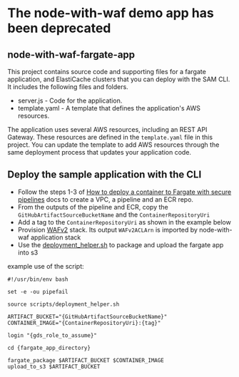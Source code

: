 # The node-with-waf demo app has been deprecated

## node-with-waf-fargate-app

This project contains source code and supporting files for a fargate application, and ElastiCache clusters that you can deploy with the SAM CLI. It includes the following files and folders.

- server.js - Code for the application.
- template.yaml - A template that defines the application's AWS resources.

The application uses several AWS resources, including an REST API Gateway.
These resources are defined in the `template.yaml` file in this project.
You can update the template to add AWS resources through the same deployment process that updates your application code.

## Deploy the sample application with the CLI

- Follow the steps 1-3 of [How to deploy a container to Fargate with secure pipelines][1] docs to create a VPC, a pipeline and an ECR repo.
- From the outputs of the pipeline and ECR, copy the `GitHubArtifactSourceBucketName` and the `ContainerRepositoryUri`
- Add a tag to the `ContainerRepositoryUri` as shown in the example below
- Provision [WAFv2][3] stack. Its output `WAFv2ACLArn` is imported by node-with-waf application stack
- Use the [deployment_helper.sh][2] to package and upload the fargate app into s3

example use of the script:
```
#!/usr/bin/env bash

set -e -ou pipefail

source scripts/deployment_helper.sh

ARTIFACT_BUCKET="{GitHubArtifactSourceBucketName}"
CONTAINER_IMAGE="{ContainerRepositoryUri}:{tag}"

login "{gds_role_to_assume}"

cd {fargate_app_directory}

fargate_package $ARTIFACT_BUCKET $CONTAINER_IMAGE
upload_to_s3 $ARTIFACT_BUCKET
```

[1]: https://govukverify.atlassian.net/wiki/spaces/PLAT/pages/3107258369/How+to+deploy+a+container+to+Fargate+with+secure+pipelines
[2]: /scripts/deployment_helper.sh
[3]: ./WAFv2/template.yaml